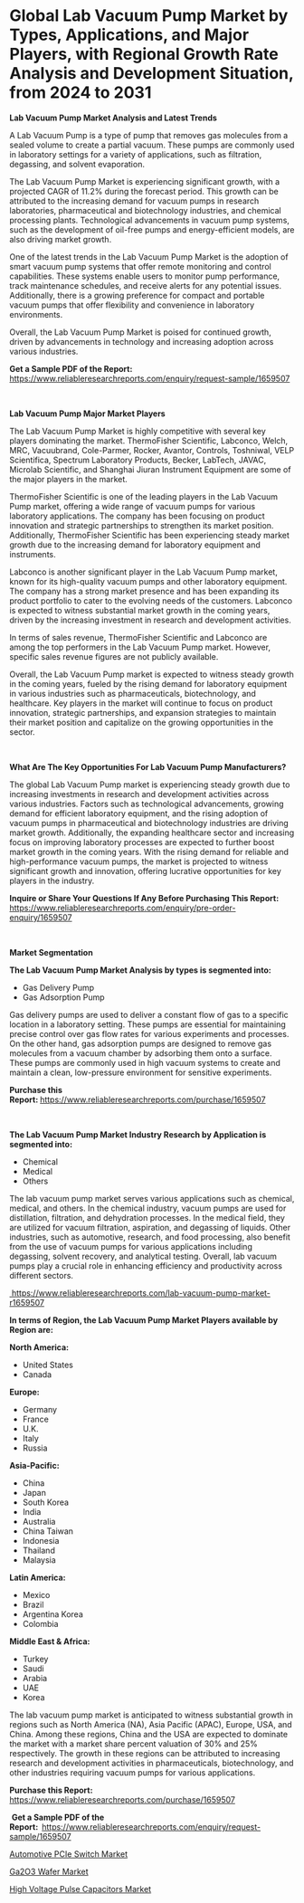 <p><h1>Global Lab Vacuum Pump Market by Types, Applications, and Major Players, with Regional Growth Rate Analysis and Development Situation, from 2024 to 2031</h1></p><p><strong>Lab Vacuum Pump Market Analysis and Latest Trends</strong></p>
<p><p>A Lab Vacuum Pump is a type of pump that removes gas molecules from a sealed volume to create a partial vacuum. These pumps are commonly used in laboratory settings for a variety of applications, such as filtration, degassing, and solvent evaporation. </p><p>The Lab Vacuum Pump Market is experiencing significant growth, with a projected CAGR of 11.2% during the forecast period. This growth can be attributed to the increasing demand for vacuum pumps in research laboratories, pharmaceutical and biotechnology industries, and chemical processing plants. Technological advancements in vacuum pump systems, such as the development of oil-free pumps and energy-efficient models, are also driving market growth.</p><p>One of the latest trends in the Lab Vacuum Pump Market is the adoption of smart vacuum pump systems that offer remote monitoring and control capabilities. These systems enable users to monitor pump performance, track maintenance schedules, and receive alerts for any potential issues. Additionally, there is a growing preference for compact and portable vacuum pumps that offer flexibility and convenience in laboratory environments.</p><p>Overall, the Lab Vacuum Pump Market is poised for continued growth, driven by advancements in technology and increasing adoption across various industries.</p></p>
<p><strong>Get a Sample PDF of the Report:&nbsp;</strong> <a href="https://www.reliableresearchreports.com/enquiry/request-sample/1659507">https://www.reliableresearchreports.com/enquiry/request-sample/1659507</a></p>
<p>&nbsp;</p>
<p><strong>Lab Vacuum Pump Major Market Players</strong></p>
<p><p>The Lab Vacuum Pump Market is highly competitive with several key players dominating the market. ThermoFisher Scientific, Labconco, Welch, MRC, Vacuubrand, Cole-Parmer, Rocker, Avantor, Controls, Toshniwal, VELP Scientifica, Spectrum Laboratory Products, Becker, LabTech, JAVAC, Microlab Scientific, and Shanghai Jiuran Instrument Equipment are some of the major players in the market.</p><p>ThermoFisher Scientific is one of the leading players in the Lab Vacuum Pump market, offering a wide range of vacuum pumps for various laboratory applications. The company has been focusing on product innovation and strategic partnerships to strengthen its market position. Additionally, ThermoFisher Scientific has been experiencing steady market growth due to the increasing demand for laboratory equipment and instruments.</p><p>Labconco is another significant player in the Lab Vacuum Pump market, known for its high-quality vacuum pumps and other laboratory equipment. The company has a strong market presence and has been expanding its product portfolio to cater to the evolving needs of the customers. Labconco is expected to witness substantial market growth in the coming years, driven by the increasing investment in research and development activities.</p><p>In terms of sales revenue, ThermoFisher Scientific and Labconco are among the top performers in the Lab Vacuum Pump market. However, specific sales revenue figures are not publicly available.</p><p>Overall, the Lab Vacuum Pump market is expected to witness steady growth in the coming years, fueled by the rising demand for laboratory equipment in various industries such as pharmaceuticals, biotechnology, and healthcare. Key players in the market will continue to focus on product innovation, strategic partnerships, and expansion strategies to maintain their market position and capitalize on the growing opportunities in the sector.</p></p>
<p>&nbsp;</p>
<p><strong>What Are The Key Opportunities For Lab Vacuum Pump Manufacturers?</strong></p>
<p><p>The global Lab Vacuum Pump market is experiencing steady growth due to increasing investments in research and development activities across various industries. Factors such as technological advancements, growing demand for efficient laboratory equipment, and the rising adoption of vacuum pumps in pharmaceutical and biotechnology industries are driving market growth. Additionally, the expanding healthcare sector and increasing focus on improving laboratory processes are expected to further boost market growth in the coming years. With the rising demand for reliable and high-performance vacuum pumps, the market is projected to witness significant growth and innovation, offering lucrative opportunities for key players in the industry.</p></p>
<p><strong>Inquire or Share Your Questions If Any Before Purchasing This Report:</strong> <a href="https://www.reliableresearchreports.com/enquiry/pre-order-enquiry/1659507">https://www.reliableresearchreports.com/enquiry/pre-order-enquiry/1659507</a></p>
<p>&nbsp;</p>
<p><strong>Market Segmentation</strong></p>
<p><strong>The Lab Vacuum Pump Market Analysis by types is segmented into:</strong></p>
<p><ul><li>Gas Delivery Pump</li><li>Gas Adsorption Pump</li></ul></p>
<p><p>Gas delivery pumps are used to deliver a constant flow of gas to a specific location in a laboratory setting. These pumps are essential for maintaining precise control over gas flow rates for various experiments and processes. On the other hand, gas adsorption pumps are designed to remove gas molecules from a vacuum chamber by adsorbing them onto a surface. These pumps are commonly used in high vacuum systems to create and maintain a clean, low-pressure environment for sensitive experiments.</p></p>
<p><strong>Purchase this Report:&nbsp;</strong><a href="https://www.reliableresearchreports.com/purchase/1659507">https://www.reliableresearchreports.com/purchase/1659507</a></p>
<p>&nbsp;</p>
<p><strong>The Lab Vacuum Pump Market Industry Research by Application is segmented into:</strong></p>
<p><ul><li>Chemical</li><li>Medical</li><li>Others</li></ul></p>
<p><p>The lab vacuum pump market serves various applications such as chemical, medical, and others. In the chemical industry, vacuum pumps are used for distillation, filtration, and dehydration processes. In the medical field, they are utilized for vacuum filtration, aspiration, and degassing of liquids. Other industries, such as automotive, research, and food processing, also benefit from the use of vacuum pumps for various applications including degassing, solvent recovery, and analytical testing. Overall, lab vacuum pumps play a crucial role in enhancing efficiency and productivity across different sectors.</p></p>
<p><a href="https://www.reliableresearchreports.com/lab-vacuum-pump-market-r1659507">&nbsp;https://www.reliableresearchreports.com/lab-vacuum-pump-market-r1659507</a></p>
<p><strong>In terms of Region, the Lab Vacuum Pump Market Players available by Region are:</strong></p>
<p>
    <p> <strong> North America: </strong>
        <ul>
            <li>United States</li>
            <li>Canada</li>
        </ul>
        </p> 
    <p> <strong> Europe: </strong>
        <ul>
            <li>Germany</li>
            <li>France</li>
            <li>U.K.</li>
            <li>Italy</li>
            <li>Russia</li>
        </ul>
        </p> 
    <p> <strong> Asia-Pacific: </strong>
        <ul>
            <li>China</li>
            <li>Japan</li>
            <li>South Korea</li>
            <li>India</li>
            <li>Australia</li>
            <li>China Taiwan</li>
            <li>Indonesia</li>
            <li>Thailand</li>
            <li>Malaysia</li>
        </ul>
        </p> 
    <p> <strong> Latin America: </strong>
        <ul>
            <li>Mexico</li>
            <li>Brazil</li>
            <li>Argentina Korea</li>
            <li>Colombia</li>
        </ul>
        </p> 
    <p> <strong> Middle East & Africa: </strong>
        <ul>
            <li>Turkey</li>
            <li>Saudi</li>
            <li>Arabia</li>
            <li>UAE</li>
            <li>Korea</li>
        </ul>
    </p>
    </p>
<p><p>The lab vacuum pump market is anticipated to witness substantial growth in regions such as North America (NA), Asia Pacific (APAC), Europe, USA, and China. Among these regions, China and the USA are expected to dominate the market with a market share percent valuation of 30% and 25% respectively. The growth in these regions can be attributed to increasing research and development activities in pharmaceuticals, biotechnology, and other industries requiring vacuum pumps for various applications.</p></p>
<p><strong>Purchase this Report: </strong><a href="https://www.reliableresearchreports.com/purchase/1659507">https://www.reliableresearchreports.com/purchase/1659507</a></p>
<p>&nbsp;<strong>Get a Sample PDF of the Report:&nbsp;&nbsp;</strong><a href="https://www.reliableresearchreports.com/enquiry/request-sample/1659507">https://www.reliableresearchreports.com/enquiry/request-sample/1659507</a></p>
<p><strong></strong></p>
<p><p><a href="https://github.com/courtnhaw34343/Market-Research-Report-List-1/blob/main/automotive-pcie-switch-market.md">Automotive PCIe Switch Market</a></p><p><a href="https://github.com/avakerr6577/Market-Research-Report-List-1/blob/main/ga2o3-wafer-market.md">Ga2O3 Wafer Market</a></p><p><a href="https://github.com/jackCarlson644/Market-Research-Report-List-1/blob/main/high-voltage-pulse-capacitors-market.md">High Voltage Pulse Capacitors Market</a></p></p>
